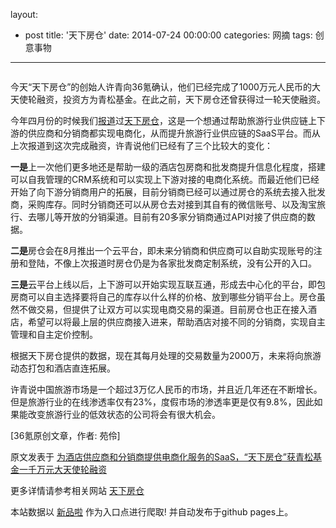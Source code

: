 layout: 
  - post 
title: '天下房仓' 
date: 2014-07-24 00:00:00 
categories: 网摘 
tags: 创意事物 
---

<p><img src="http://a.36krcnd.com/photo/2014/b0ab1b9061f313eb7e2e65e9bfb54224.png" alt=""/></p>

<p>今天“天下房仓”的创始人许青向<span>36氪</span>确认，他们已经完成了1000万元人民币的大天使轮融资，投资方为青松基金。在此之前，天下房仓还曾获得过一轮天使融资。</p>

<p>今年四月份的时候我们<a target="_blank" data-no-turbolink="true" href="http://www.36kr.com/p/211175.html">报道</a>过<a target="_blank" data-no-turbolink="true" href="http://www.fangcang.com/">天下房仓</a>，这是一个想通过帮助旅游行业供应链上下游的供应商和分销商都实现电商化，从而提升旅游行业供应链的SaaS平台。而从上次报道到这次完成融资，许青说他们已经有了三个比较大的变化：</p>

<p><strong>一是</strong>上一次他们更多地还是帮助一级的酒店包房商和批发商提升信息化程度，搭建可以自我管理的CRM系统和可以实现上下游对接的电商化系统。而最近他们已经开始了向下游分销商用户的拓展，目前分销商已经可以通过房仓的系统去接入批发商，采购库存。同时分销商还可以从房仓去对接到其自有的微信账号、以及淘宝旅行、去哪儿等开放的分销渠道。目前有20多家分销商通过API对接了供应商的数据。</p>

<p><strong>二是</strong>房仓会在8月推出一个云平台，即未来分销商和供应商可以自助实现账号的注册和登陆，不像上次报道时房仓仍是为各家批发商定制系统，没有公开的入口。</p>

<p><strong>三是</strong>云平台上线以后，上下游可以开始实现互联互通，形成去中心化的平台，即包房商可以自主选择要将自己的库存以什么样的价格、放到哪些分销平台上。房仓虽然不做交易，但提供了让双方可以实现电商交易的渠道。目前房仓也正在接入酒店，希望可以将最上层的供应商接入进来，帮助酒店对接不同的分销商，实现自主管理和自主定价控制。</p>

<p>根据天下房仓提供的数据，现在其每月处理的交易数量为2000万，未来将向旅游动态打包和酒店直连拓展。</p>

<p>许青说中国旅游市场是一个超过3万亿人民币的市场，并且近几年还在不断增长。但是旅游行业的在线渗透率仅有23%，度假市场的渗透率更是仅有9.8%，因此如果能改变旅游行业的低效状态的公司将会有很大机会。</p>
					<p>[<span>36氪</span>原创文章，作者: 苑伶]</p>
					<p></p>  



原文发表于 [为酒店供应商和分销商提供电商化服务的SaaS，“天下房仓”获青松基金一千万元大天使轮融资](http://www.36kr.com/p/214022.html)  

更多详情请参考相关网站 [天下房仓](http://www.fangcang.com/)  

本站数据以 [新品啦](http://xinpinla.com/) 作为入口点进行爬取! 并自动发布于github pages上。  
